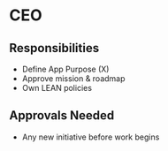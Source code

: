 # CEO

## Responsibilities
- Define App Purpose (X)
- Approve mission & roadmap
- Own LEAN policies

## Approvals Needed
- Any new initiative before work begins
